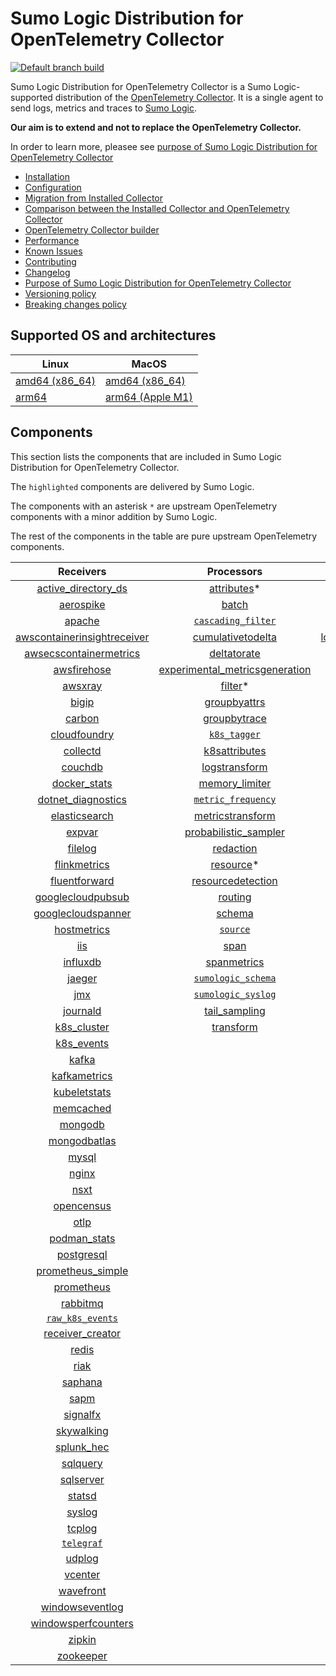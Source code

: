 # Sumo Logic Distribution for OpenTelemetry Collector

[![Default branch build](https://github.com/SumoLogic/sumologic-otel-collector/actions/workflows/dev_builds.yml/badge.svg)](https://github.com/SumoLogic/sumologic-otel-collector/actions/workflows/dev_builds.yml)

Sumo Logic Distribution for OpenTelemetry Collector is a Sumo Logic-supported distribution of the [OpenTelemetry Collector][otc_link].
It is a single agent to send logs, metrics and traces to [Sumo Logic][sumologic].

**Our aim is to extend and not to replace the OpenTelemetry Collector.**

In order to learn more, pleasee see [purpose of Sumo Logic Distribution for OpenTelemetry Collector](./docs/UpstreamRelation.md#purpose-of-sumo-logic-distribution-for-opentelemetry-collector)

[otc_link]: https://github.com/open-telemetry/opentelemetry-collector
[sumologic]: https://www.sumologic.com

- [Installation](docs/Installation.md)
- [Configuration](docs/Configuration.md)
- [Migration from Installed Collector](docs/Migration.md)
- [Comparison between the Installed Collector and OpenTelemetry Collector](docs/Comparison.md)
- [OpenTelemetry Collector builder](./otelcolbuilder/README.md)
- [Performance](docs/Performance.md)
- [Known Issues](docs/KnownIssues.md)
- [Contributing](./CONTRIBUTING.md)
- [Changelog](./CHANGELOG.md)
- [Purpose of Sumo Logic Distribution for OpenTelemetry Collector](./docs/UpstreamRelation.md#purpose-of-sumo-logic-distribution-for-opentelemetry-collector)
- [Versioning policy](./docs/UpstreamRelation.md#versioning-policy)
- [Breaking changes policy](./docs/UpstreamRelation.md#breaking-changes-policy)

## Supported OS and architectures

| Linux                         | MacOS                         |
|-------------------------------|-------------------------------|
| [amd64 (x86_64)][linux_amd64] | [amd64 (x86_64)][mac_amd64]   |
| [arm64][linux_arm64]          | [arm64 (Apple M1)][mac_arm64] |

[linux_amd64]: ./docs/Installation.md#linux-on-amd64-x86-64
[linux_arm64]: ./docs/Installation.md#linux-on-arm64
[mac_amd64]: ./docs/Installation.md#macos-on-amd64-x86-64
[mac_arm64]: ./docs/Installation.md#macos-on-arm64-apple-m1-x86-64

## Components

This section lists the components that are included in Sumo Logic Distribution for OpenTelemetry Collector.

The `highlighted` components are delivered by Sumo Logic.

The components with an asterisk `*` are upstream OpenTelemetry components with a minor addition by Sumo Logic.

The rest of the components in the table are pure upstream OpenTelemetry components.

|                         Receivers                          |                          Processors                          |               Exporters                |                  Extensions                  |
|:----------------------------------------------------------:|:------------------------------------------------------------:|:--------------------------------------:|:--------------------------------------------:|
|      [active_directory_ds][activedirectorydsreceiver]      |              [attributes][attributesprocessor]*              |        [carbon][carbonexporter]        |       [asapclient][asapauthextension]        |
|               [aerospike][aerospikereceiver]               |                   [batch][batchprocessor]                    |          [file][fileexporter]          |             [awsproxy][awsproxy]             |
|                  [apache][apachereceiver]                  |        [`cascading_filter`][cascadingfilterprocessor]        |         [kafka][kafkaexporter]         |       [basicauth][basicauthextension]        |
| [awscontainerinsightreceiver][awscontainerinsightreceiver] |       [cumulativetodelta][cumulativetodeltaprocessor]        | [loadbalancing][loadbalancingexporter] | [bearertokenauth][bearertokenauthextension]  |
|  [awsecscontainermetrics][awsecscontainermetricsreceiver]  |             [deltatorate][deltatorateprocessor]              |       [logging][loggingexporter]       |           [db_storage][dbstorage]            |
|             [awsfirehose][awsfirehosereceiver]             | [experimental_metricsgeneration][metricsgenerationprocessor] |          [otlp][otlpexporter]          |      [docker_observer][dockerobserver]       |
|                 [awsxray][awsxrayreceiver]                 |                  [filter][filterprocessor]*                  |      [otlphttp][otlphttpexporter]      |         [ecs_observer][ecsobserver]          |
|                   [bigip][bigipreceiver]                   |            [groupbyattrs][groupbyattrsprocessor]             |    [`sumologic`][sumologicexporter]    |     [ecs_task_observer][ecstaskobserver]     |
|                  [carbon][carbonreceiver]                  |            [groupbytrace][groupbytraceprocessor]             |                                        |         [file_storage][filestorage]          |
|            [cloudfoundry][cloudfoundryreceiver]            |                 [`k8s_tagger`][k8sprocessor]                 |                                        |     [health_check][healthcheckextension]     |
|                [collectd][collectdreceiver]                |           [k8sattributes][k8sattributesprocessor]            |                                        |        [host_observer][hostobserver]         |
|                 [couchdb][couchdbreceiver]                 |           [logstransform][logstransformprocessor]            |                                        |       [http_forwarder][httpforwarder]        |
|            [docker_stats][dockerstatsreceiver]             |           [memory_limiter][memorylimiterprocessor]           |                                        | [jaegerremotesampling][jaegerremotesampling] |
|      [dotnet_diagnostics][dotnetdiagnosticsreceiver]       |        [`metric_frequency`][metricfrequencyprocessor]        |                                        |         [k8s_observer][k8sobserver]          |
|           [elasticsearch][elasticsearchreceiver]           |        [metricstransform][metricstransformprocessor]         |                                        |      [memory_ballast][ballastextension]      |
|                  [expvar][expvarreceiver]                  |    [probabilistic_sampler][probabilisticsamplerprocessor]    |                                        |  [oauth2client][oauth2clientauthextension]   |
|                 [filelog][filelogreceiver]                 |               [redaction][redactionprocessor]                |                                        |          [oidc][oidcauthextension]           |
|            [flinkmetrics][flinkmetricsreceiver]            |                [resource][resourceprocessor]*                |                                        |           [pprof][pprofextension]            |
|           [fluentforward][fluentforwardreceiver]           |       [resourcedetection][resourcedetectionprocessor]        |                                        |       [sigv4auth][sigv4authextension]        |
|       [googlecloudpubsub][googlecloudpubsubreceiver]       |                 [routing][routingprocessor]                  |                                        |      [`sumologic`][sumologicextension]       |
|      [googlecloudspanner][googlecloudspannerreceiver]      |                  [schema][schemaprocessor]                   |                                        |          [zpages][zpagesextension]           |
|             [hostmetrics][hostmetricsreceiver]             |                 [`source`][sourceprocessor]                  |                                        |                                              |
|                     [iis][iisreceiver]                     |                    [span][spanprocessor]                     |                                        |                                              |
|                [influxdb][influxdbreceiver]                |             [spanmetrics][spanmetricsprocessor]              |                                        |                                              |
|                  [jaeger][jaegerreceiver]                  |        [`sumologic_schema`][sumologicschemaprocessor]        |                                        |                                              |
|                     [jmx][jmxreceiver]                     |        [`sumologic_syslog`][sumologicsyslogprocessor]        |                                        |                                              |
|                [journald][journaldreceiver]                |            [tail_sampling][tailsamplingprocessor]            |                                        |                                              |
|             [k8s_cluster][k8sclusterreceiver]              |               [transform][transformprocessor]                |                                        |                                              |
|              [k8s_events][k8seventsreceiver]               |                                                              |                                        |                                              |
|                   [kafka][kafkareceiver]                   |                                                              |                                        |                                              |
|            [kafkametrics][kafkametricsreceiver]            |                                                              |                                        |                                              |
|            [kubeletstats][kubeletstatsreceiver]            |                                                              |                                        |                                              |
|               [memcached][memcachedreceiver]               |                                                              |                                        |                                              |
|                 [mongodb][mongodbreceiver]                 |                                                              |                                        |                                              |
|            [mongodbatlas][mongodbatlasreceiver]            |                                                              |                                        |                                              |
|                   [mysql][mysqlreceiver]                   |                                                              |                                        |                                              |
|                   [nginx][nginxreceiver]                   |                                                              |                                        |                                              |
|                    [nsxt][nsxtreceiver]                    |                                                              |                                        |                                              |
|              [opencensus][opencensusreceiver]              |                                                              |                                        |                                              |
|                    [otlp][otlpreceiver]                    |                                                              |                                        |                                              |
|               [podman_stats][podmanreceiver]               |                                                              |                                        |                                              |
|              [postgresql][postgresqlreceiver]              |                                                              |                                        |                                              |
|       [prometheus_simple][simpleprometheusreceiver]        |                                                              |                                        |                                              |
|              [prometheus][prometheusreceiver]              |                                                              |                                        |                                              |
|                [rabbitmq][rabbitmqreceiver]                |                                                              |                                        |                                              |
|          [`raw_k8s_events`][rawk8seventsreceiver]          |                                                              |                                        |                                              |
|            [receiver_creator][receivercreator]             |                                                              |                                        |                                              |
|                   [redis][redisreceiver]                   |                                                              |                                        |                                              |
|                    [riak][riakreceiver]                    |                                                              |                                        |                                              |
|                 [saphana][saphanareceiver]                 |                                                              |                                        |                                              |
|                    [sapm][sapmreceiver]                    |                                                              |                                        |                                              |
|                [signalfx][signalfxreceiver]                |                                                              |                                        |                                              |
|              [skywalking][skywalkingreceiver]              |                                                              |                                        |                                              |
|              [splunk_hec][splunkhecreceiver]               |                                                              |                                        |                                              |
|                [sqlquery][sqlqueryreceiver]                |                                                              |                                        |                                              |
|               [sqlserver][sqlserverreceiver]               |                                                              |                                        |                                              |
|                  [statsd][statsdreceiver]                  |                                                              |                                        |                                              |
|                  [syslog][syslogreceiver]                  |                                                              |                                        |                                              |
|                  [tcplog][tcplogreceiver]                  |                                                              |                                        |                                              |
|               [`telegraf`][telegrafreceiver]               |                                                              |                                        |                                              |
|                  [udplog][udplogreceiver]                  |                                                              |                                        |                                              |
|                 [vcenter][vcenterreceiver]                 |                                                              |                                        |                                              |
|               [wavefront][wavefrontreceiver]               |                                                              |                                        |                                              |
|         [windowseventlog][windowseventlogreceiver]         |                                                              |                                        |                                              |
|     [windowsperfcounters][windowsperfcountersreceiver]     |                                                              |                                        |                                              |
|                  [zipkin][zipkinreceiver]                  |                                                              |                                        |                                              |
|               [zookeeper][zookeeperreceiver]               |                                                              |                                        |                                              |

[activedirectorydsreceiver]: https://github.com/open-telemetry/opentelemetry-collector-contrib/tree/v0.57.2/receiver/activedirectorydsreceiver
[aerospikereceiver]: https://github.com/open-telemetry/opentelemetry-collector-contrib/tree/v0.57.2/receiver/aerospikereceiver
[apachereceiver]: https://github.com/open-telemetry/opentelemetry-collector-contrib/tree/v0.57.2/receiver/apachereceiver
[awscontainerinsightreceiver]: https://github.com/open-telemetry/opentelemetry-collector-contrib/tree/v0.57.2/receiver/awscontainerinsightreceiver
[awsecscontainermetricsreceiver]: https://github.com/open-telemetry/opentelemetry-collector-contrib/tree/v0.57.2/receiver/awsecscontainermetricsreceiver
[awsfirehosereceiver]: https://github.com/open-telemetry/opentelemetry-collector-contrib/tree/v0.57.2/receiver/awsfirehosereceiver
[awsxrayreceiver]: https://github.com/open-telemetry/opentelemetry-collector-contrib/tree/v0.57.2/receiver/awsxrayreceiver
[bigipreceiver]: https://github.com/open-telemetry/opentelemetry-collector-contrib/tree/v0.57.2/receiver/bigipreceiver
[carbonreceiver]: https://github.com/open-telemetry/opentelemetry-collector-contrib/tree/v0.57.2/receiver/carbonreceiver
[cloudfoundryreceiver]: https://github.com/open-telemetry/opentelemetry-collector-contrib/tree/v0.57.2/receiver/cloudfoundryreceiver
[collectdreceiver]: https://github.com/open-telemetry/opentelemetry-collector-contrib/tree/v0.57.2/receiver/collectdreceiver
[couchdbreceiver]: https://github.com/open-telemetry/opentelemetry-collector-contrib/tree/v0.57.2/receiver/couchdbreceiver
[dockerstatsreceiver]: https://github.com/open-telemetry/opentelemetry-collector-contrib/tree/v0.57.2/receiver/dockerstatsreceiver
[dotnetdiagnosticsreceiver]: https://github.com/open-telemetry/opentelemetry-collector-contrib/tree/v0.57.2/receiver/dotnetdiagnosticsreceiver
[elasticsearchreceiver]: https://github.com/open-telemetry/opentelemetry-collector-contrib/tree/v0.57.2/receiver/elasticsearchreceiver
[expvarreceiver]: https://github.com/open-telemetry/opentelemetry-collector-contrib/tree/v0.57.2/receiver/expvarreceiver
[filelogreceiver]: https://github.com/open-telemetry/opentelemetry-collector-contrib/tree/v0.57.2/receiver/filelogreceiver
[flinkmetricsreceiver]: https://github.com/open-telemetry/opentelemetry-collector-contrib/tree/v0.57.2/receiver/flinkmetricsreceiver
[fluentforwardreceiver]: https://github.com/open-telemetry/opentelemetry-collector-contrib/tree/v0.57.2/receiver/fluentforwardreceiver
[googlecloudpubsubreceiver]: https://github.com/open-telemetry/opentelemetry-collector-contrib/tree/v0.57.2/receiver/googlecloudpubsubreceiver
[googlecloudspannerreceiver]: https://github.com/open-telemetry/opentelemetry-collector-contrib/tree/v0.57.2/receiver/googlecloudspannerreceiver
[hostmetricsreceiver]: https://github.com/open-telemetry/opentelemetry-collector-contrib/tree/v0.57.2/receiver/hostmetricsreceiver
[iisreceiver]: https://github.com/open-telemetry/opentelemetry-collector-contrib/tree/v0.57.2/receiver/iisreceiver
[influxdbreceiver]: https://github.com/open-telemetry/opentelemetry-collector-contrib/tree/v0.57.2/receiver/influxdbreceiver
[jaegerreceiver]: https://github.com/open-telemetry/opentelemetry-collector-contrib/tree/v0.57.2/receiver/jaegerreceiver
[jmxreceiver]: https://github.com/open-telemetry/opentelemetry-collector-contrib/tree/v0.57.2/receiver/jmxreceiver
[journaldreceiver]: https://github.com/open-telemetry/opentelemetry-collector-contrib/tree/v0.57.2/receiver/journaldreceiver
[k8sclusterreceiver]: https://github.com/open-telemetry/opentelemetry-collector-contrib/tree/v0.57.2/receiver/k8sclusterreceiver
[k8seventsreceiver]: https://github.com/open-telemetry/opentelemetry-collector-contrib/tree/v0.57.2/receiver/k8seventsreceiver
[kafkareceiver]: https://github.com/open-telemetry/opentelemetry-collector-contrib/tree/v0.57.2/receiver/kafkareceiver
[kafkametricsreceiver]: https://github.com/open-telemetry/opentelemetry-collector-contrib/tree/v0.57.2/receiver/kafkametricsreceiver
[kubeletstatsreceiver]: https://github.com/open-telemetry/opentelemetry-collector-contrib/tree/v0.57.2/receiver/kubeletstatsreceiver
[memcachedreceiver]: https://github.com/open-telemetry/opentelemetry-collector-contrib/tree/v0.57.2/receiver/memcachedreceiver
[mongodbreceiver]: https://github.com/open-telemetry/opentelemetry-collector-contrib/tree/v0.57.2/receiver/mongodbreceiver
[mongodbatlasreceiver]: https://github.com/open-telemetry/opentelemetry-collector-contrib/tree/v0.57.2/receiver/mongodbatlasreceiver
[mysqlreceiver]: https://github.com/open-telemetry/opentelemetry-collector-contrib/tree/v0.57.2/receiver/mysqlreceiver
[nginxreceiver]: https://github.com/open-telemetry/opentelemetry-collector-contrib/tree/v0.57.2/receiver/nginxreceiver
[nsxtreceiver]: https://github.com/open-telemetry/opentelemetry-collector-contrib/tree/v0.57.2/receiver/nsxtreceiver
[opencensusreceiver]: https://github.com/open-telemetry/opentelemetry-collector-contrib/tree/v0.57.2/receiver/opencensusreceiver
[otlpreceiver]: https://github.com/open-telemetry/opentelemetry-collector/tree/v0.57.2/receiver/otlpreceiver
[podmanreceiver]: https://github.com/open-telemetry/opentelemetry-collector-contrib/tree/v0.57.2/receiver/podmanreceiver
[postgresqlreceiver]: https://github.com/open-telemetry/opentelemetry-collector-contrib/tree/v0.57.2/receiver/postgresqlreceiver
[simpleprometheusreceiver]: https://github.com/open-telemetry/opentelemetry-collector-contrib/tree/v0.57.2/receiver/simpleprometheusreceiver
[prometheusreceiver]: https://github.com/open-telemetry/opentelemetry-collector-contrib/tree/v0.57.2/receiver/prometheusreceiver
[rabbitmqreceiver]: https://github.com/open-telemetry/opentelemetry-collector-contrib/tree/v0.57.2/receiver/rabbitmqreceiver
[rawk8seventsreceiver]: ./pkg/receiver/rawk8seventsreceiver
[receivercreator]: https://github.com/open-telemetry/opentelemetry-collector-contrib/tree/v0.57.2/receiver/receivercreator
[redisreceiver]: https://github.com/open-telemetry/opentelemetry-collector-contrib/tree/v0.57.2/receiver/redisreceiver
[riakreceiver]: https://github.com/open-telemetry/opentelemetry-collector-contrib/tree/v0.57.2/receiver/riakreceiver
[saphanareceiver]: https://github.com/open-telemetry/opentelemetry-collector-contrib/tree/v0.57.2/receiver/saphanareceiver
[sapmreceiver]: https://github.com/open-telemetry/opentelemetry-collector-contrib/tree/v0.57.2/receiver/sapmreceiver
[signalfxreceiver]: https://github.com/open-telemetry/opentelemetry-collector-contrib/tree/v0.57.2/receiver/signalfxreceiver
[skywalkingreceiver]: https://github.com/open-telemetry/opentelemetry-collector-contrib/tree/v0.57.2/receiver/skywalkingreceiver
[splunkhecreceiver]: https://github.com/open-telemetry/opentelemetry-collector-contrib/tree/v0.57.2/receiver/splunkhecreceiver
[sqlqueryreceiver]: https://github.com/open-telemetry/opentelemetry-collector-contrib/tree/v0.57.2/receiver/sqlqueryreceiver
[sqlserverreceiver]: https://github.com/open-telemetry/opentelemetry-collector-contrib/tree/v0.57.2/receiver/sqlserverreceiver
[statsdreceiver]: https://github.com/open-telemetry/opentelemetry-collector-contrib/tree/v0.57.2/receiver/statsdreceiver
[syslogreceiver]: https://github.com/open-telemetry/opentelemetry-collector-contrib/tree/v0.57.2/receiver/syslogreceiver
[tcplogreceiver]: https://github.com/open-telemetry/opentelemetry-collector-contrib/tree/v0.57.2/receiver/tcplogreceiver
[telegrafreceiver]: ./pkg/receiver/telegrafreceiver
[udplogreceiver]: https://github.com/open-telemetry/opentelemetry-collector-contrib/tree/v0.57.2/receiver/udplogreceiver
[vcenterreceiver]: https://github.com/open-telemetry/opentelemetry-collector-contrib/tree/v0.57.2/receiver/vcenterreceiver
[wavefrontreceiver]: https://github.com/open-telemetry/opentelemetry-collector-contrib/tree/v0.57.2/receiver/wavefrontreceiver
[windowseventlogreceiver]: https://github.com/open-telemetry/opentelemetry-collector-contrib/tree/v0.57.2/receiver/windowseventlogreceiver
[windowsperfcountersreceiver]: https://github.com/open-telemetry/opentelemetry-collector-contrib/tree/v0.57.2/receiver/windowsperfcountersreceiver
[zipkinreceiver]: https://github.com/open-telemetry/opentelemetry-collector-contrib/tree/v0.57.2/receiver/zipkinreceiver
[zookeeperreceiver]: https://github.com/open-telemetry/opentelemetry-collector-contrib/tree/v0.57.2/receiver/zookeeperreceiver

[attributesprocessor]: https://github.com/SumoLogic/opentelemetry-collector-contrib/tree/v0.57.2-filterprocessor/processor/attributesprocessor
[batchprocessor]: https://github.com/open-telemetry/opentelemetry-collector/tree/v0.57.2/processor/batchprocessor
[cascadingfilterprocessor]: ./pkg/processor/cascadingfilterprocessor
[cumulativetodeltaprocessor]: https://github.com/open-telemetry/opentelemetry-collector-contrib/tree/v0.57.2/processor/cumulativetodeltaprocessor
[deltatorateprocessor]: https://github.com/open-telemetry/opentelemetry-collector-contrib/tree/v0.57.2/processor/deltatorateprocessor
[metricsgenerationprocessor]: https://github.com/open-telemetry/opentelemetry-collector-contrib/tree/v0.57.2/processor/metricsgenerationprocessor

[filterprocessor]: https://github.com/SumoLogic/opentelemetry-collector-contrib/tree/v0.57.2-filterprocessor/processor/filterprocessor
[groupbyattrsprocessor]: https://github.com/open-telemetry/opentelemetry-collector-contrib/tree/v0.57.2/processor/groupbyattrsprocessor
[groupbytraceprocessor]: https://github.com/open-telemetry/opentelemetry-collector-contrib/tree/v0.57.2/processor/groupbytraceprocessor
[k8sprocessor]: ./pkg/processor/k8sprocessor
[k8sattributesprocessor]: https://github.com/open-telemetry/opentelemetry-collector-contrib/tree/v0.57.2/processor/k8sattributesprocessor
[logstransformprocessor]: https://github.com/open-telemetry/opentelemetry-collector-contrib/tree/v0.57.2/processor/logstransformprocessor
[memorylimiterprocessor]: https://github.com/open-telemetry/opentelemetry-collector/tree/v0.57.2/processor/memorylimiterprocessor
[metricfrequencyprocessor]: ./pkg/processor/metricfrequencyprocessor
[metricstransformprocessor]: https://github.com/open-telemetry/opentelemetry-collector-contrib/tree/v0.57.2/processor/metricstransformprocessor
[probabilisticsamplerprocessor]: https://github.com/open-telemetry/opentelemetry-collector-contrib/tree/v0.57.2/processor/probabilisticsamplerprocessor
[redactionprocessor]: https://github.com/open-telemetry/opentelemetry-collector-contrib/tree/v0.57.2/processor/redactionprocessor
[resourceprocessor]: https://github.com/SumoLogic/opentelemetry-collector-contrib/tree/v0.57.2-filterprocessor/processor/resourceprocessor
[resourcedetectionprocessor]: https://github.com/open-telemetry/opentelemetry-collector-contrib/tree/v0.57.2/processor/resourcedetectionprocessor
[routingprocessor]: https://github.com/open-telemetry/opentelemetry-collector-contrib/tree/v0.57.2/processor/routingprocessor
[schemaprocessor]: https://github.com/open-telemetry/opentelemetry-collector-contrib/tree/v0.57.2/processor/schemaprocessor
[sourceprocessor]: ./pkg/processor/sourceprocessor
[spanprocessor]: https://github.com/open-telemetry/opentelemetry-collector-contrib/tree/v0.57.2/processor/spanprocessor
[spanmetricsprocessor]: https://github.com/open-telemetry/opentelemetry-collector-contrib/tree/v0.57.2/processor/spanmetricsprocessor
[sumologicschemaprocessor]: ./pkg/processor/sumologicschemaprocessor
[sumologicsyslogprocessor]: ./pkg/processor/sumologicsyslogprocessor
[tailsamplingprocessor]: https://github.com/open-telemetry/opentelemetry-collector-contrib/tree/v0.57.2/processor/tailsamplingprocessor
[transformprocessor]: https://github.com/open-telemetry/opentelemetry-collector-contrib/tree/v0.57.2/processor/transformprocessor

[carbonexporter]: https://github.com/open-telemetry/opentelemetry-collector-contrib/tree/v0.57.2/exporter/carbonexporter
[fileexporter]: https://github.com/open-telemetry/opentelemetry-collector-contrib/tree/v0.57.2/exporter/fileexporter
[kafkaexporter]: https://github.com/open-telemetry/opentelemetry-collector-contrib/tree/v0.57.2/exporter/kafkaexporter
[loadbalancingexporter]: https://github.com/open-telemetry/opentelemetry-collector-contrib/tree/v0.57.2/exporter/loadbalancingexporter
[loggingexporter]: https://github.com/open-telemetry/opentelemetry-collector/tree/v0.57.2/exporter/loggingexporter
[otlpexporter]: https://github.com/open-telemetry/opentelemetry-collector/tree/v0.57.2/exporter/otlpexporter
[otlphttpexporter]: https://github.com/open-telemetry/opentelemetry-collector/tree/v0.57.2/exporter/otlphttpexporter
[sumologicexporter]: ./pkg/exporter/sumologicexporter

[asapauthextension]: https://github.com/open-telemetry/opentelemetry-collector-contrib/tree/v0.57.2/extension/asapauthextension
[awsproxy]: https://github.com/open-telemetry/opentelemetry-collector-contrib/tree/v0.57.2/extension/awsproxy
[basicauthextension]: https://github.com/open-telemetry/opentelemetry-collector-contrib/tree/v0.57.2/extension/basicauthextension
[bearertokenauthextension]: https://github.com/open-telemetry/opentelemetry-collector-contrib/tree/v0.57.2/extension/bearertokenauthextension
[dbstorage]: https://github.com/open-telemetry/opentelemetry-collector-contrib/tree/v0.57.2/extension/storage/dbstorage
[dockerobserver]: https://github.com/open-telemetry/opentelemetry-collector-contrib/tree/v0.57.2/extension/observer/dockerobserver
[ecsobserver]: https://github.com/open-telemetry/opentelemetry-collector-contrib/tree/v0.57.2/extension/observer/ecsobserver
[ecstaskobserver]: https://github.com/open-telemetry/opentelemetry-collector-contrib/tree/v0.57.2/extension/observer/ecstaskobserver
[filestorage]: https://github.com/open-telemetry/opentelemetry-collector-contrib/tree/v0.57.2/extension/storage/filestorage
[healthcheckextension]: https://github.com/open-telemetry/opentelemetry-collector-contrib/tree/v0.57.2/extension/healthcheckextension
[hostobserver]: https://github.com/open-telemetry/opentelemetry-collector-contrib/tree/v0.57.2/extension/observer/hostobserver
[httpforwarder]: https://github.com/open-telemetry/opentelemetry-collector-contrib/tree/v0.57.2/extension/httpforwarder
[jaegerremotesampling]: https://github.com/open-telemetry/opentelemetry-collector-contrib/tree/v0.57.2/extension/jaegerremotesampling
[k8sobserver]: https://github.com/open-telemetry/opentelemetry-collector-contrib/tree/v0.57.2/extension/observer/k8sobserver
[ballastextension]: https://github.com/open-telemetry/opentelemetry-collector/tree/v0.57.2/extension/ballastextension
[oauth2clientauthextension]: https://github.com/open-telemetry/opentelemetry-collector-contrib/tree/v0.57.2/extension/oauth2clientauthextension
[oidcauthextension]: https://github.com/open-telemetry/opentelemetry-collector-contrib/tree/v0.57.2/extension/oidcauthextension
[pprofextension]: https://github.com/open-telemetry/opentelemetry-collector-contrib/tree/v0.57.2/extension/pprofextension
[sigv4authextension]: https://github.com/open-telemetry/opentelemetry-collector-contrib/tree/v0.57.2/extension/sigv4authextension
[sumologicextension]: ./pkg/extension/sumologicextension
[zpagesextension]: https://github.com/open-telemetry/opentelemetry-collector/tree/v0.57.2/extension/zpagesextension
